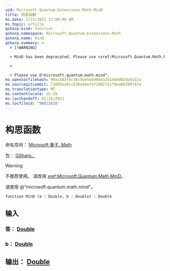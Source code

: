 ```yaml
---
uid: Microsoft.Quantum.Extensions.Math.MinD
title: 构思函数
ms.date: 1/23/2021 12:00:00 AM
ms.topic: article
qsharp.kind: function
qsharp.namespace: Microsoft.Quantum.Extensions.Math
qsharp.name: MinD
qsharp.summary: >-
  > [!WARNING]

  > MinD has been deprecated. Please use <xref:Microsoft.Quantum.Math.MinD> instead.

  >

  > Please use @"microsoft.quantum.math.mind".
ms.openlocfilehash: 90ac403f6c36c5be5bdd0bea2b1566d929a41b1a
ms.sourcegitcommit: 71605ea9cc630e84e7ef29027e1f0ea06299747e
ms.translationtype: MT
ms.contentlocale: zh-CN
ms.lasthandoff: 01/26/2021
ms.locfileid: "98821628"
---
```

# <a name="mind-function"></a>构思函数

命名空间： [Microsoft 量子. Math](xref:Microsoft.Quantum.Extensions.Math)

包： [QSharp。](https://nuget.org/packages/Microsoft.Quantum.QSharp.Core)


> [!WARNING]
> 不推荐使用。 请改用 <xref:Microsoft.Quantum.Math.MinD>。
>
> 请使用 @"microsoft.quantum.math.mind"。



```qsharp
function MinD (a : Double, b : Double) : Double
```


## <a name="input"></a>输入

### <a name="a--double"></a>答： [Double](xref:microsoft.quantum.lang-ref.double)




### <a name="b--double"></a>b： [Double](xref:microsoft.quantum.lang-ref.double)





## <a name="output--double"></a>输出： [Double](xref:microsoft.quantum.lang-ref.double)

